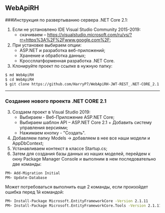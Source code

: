 ## WebApiRH
###Инструкция по развертыванию сервера .NET Core 2.1:
1.  Если не установлено IDE Visual Studio Community 2015-2019: 
    * скачиваем – https://visualstudio.microsoft.com/ru/vs/?rr=https%3A%2F%2Fwww.google.com%2F;
2.  При установке выбираем опции: 
    * ASP.NET и разработка веб-приложений;
    * Хранение и обработка данных;
    * Кроссплатформенная разработка .NET Core.
3. Клонируйте проект по ссылке в нужную папку: 
```bash
$ md WebApiRH
$ cd WebApiRH
$ git clone https://github.com/HarryP7/WebApiRH-JWT-REST_.NET-CORE_2.1.git
```

-----------------------
### Создание нового проекта .NET CORE 2.1
3. Создаем проект в Visual Studio 2019: 
    * Выбираем - Веб-Приложение ASP.NET Core;
    * Выбираем шаблон API –  ASP.NET Core 2.1 + Добавить систему управления версиями; 
    * Нажимаем кнопку - "Создать".
4. Добавляем папку Models -> добавляем в нее все наши модели и AppDbContext;
5. Устанавливаем контекст в классе Startup.cs;
6. Затем для создания базы данных из наших моделей, перейдем к окну Package Manager Console и выполним в нем последовательно две команды:
```bash
PM> Add-Migration Initial 
PM> Update-Database
```
Может потребоваться выполнить еще 2 команды, если произойдет ошибка перед 1й командой:
```bash
PM> Install-Package Microsoft.EntityFrameworkCore -Version 2.1.11
PM> Install-Package Microsoft.EntityFrameworkCore.Tools -Version 2.1.11
```